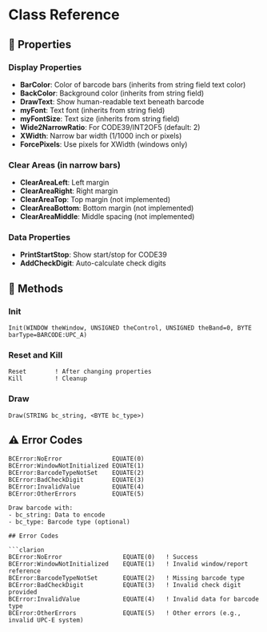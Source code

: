 # Class Reference

## 🔧 Properties

### Display Properties
- **BarColor**: Color of barcode bars (inherits from string field text color)
- **BackColor**: Background color (inherits from string field)
- **DrawText**: Show human-readable text beneath barcode
- **myFont**: Text font (inherits from string field)
- **myFontSize**: Text size (inherits from string field)
- **Wide2NarrowRatio**: For CODE39/INT2OF5 (default: 2)
- **XWidth**: Narrow bar width (1/1000 inch or pixels)
- **ForcePixels**: Use pixels for XWidth (windows only)

### Clear Areas (in narrow bars)
- **ClearAreaLeft**: Left margin
- **ClearAreaRight**: Right margin
- **ClearAreaTop**: Top margin (not implemented)
- **ClearAreaBottom**: Bottom margin (not implemented)
- **ClearAreaMiddle**: Middle spacing (not implemented)

### Data Properties
- **PrintStartStop**: Show start/stop for CODE39
- **AddCheckDigit**: Auto-calculate check digits

## 📡 Methods

### Init
```clarion
Init(WINDOW theWindow, UNSIGNED theControl, UNSIGNED theBand=0, BYTE barType=BARCODE:UPC_A)
```

### Reset and Kill
```clarion
Reset        ! After changing properties
Kill         ! Cleanup
```

### Draw
```clarion
Draw(STRING bc_string, <BYTE bc_type>)
```

## ⚠️ Error Codes
```clarion
BCError:NoError              EQUATE(0)
BCError:WindowNotInitialized EQUATE(1)
BCError:BarcodeTypeNotSet    EQUATE(2)
BCError:BadCheckDigit        EQUATE(3)
BCError:InvalidValue         EQUATE(4)
BCError:OtherErrors          EQUATE(5)
```
```
Draw barcode with:
- bc_string: Data to encode
- bc_type: Barcode type (optional)

## Error Codes

```clarion
BCError:NoError                 EQUATE(0)   ! Success
BCError:WindowNotInitialized    EQUATE(1)   ! Invalid window/report reference
BCError:BarcodeTypeNotSet       EQUATE(2)   ! Missing barcode type
BCError:BadCheckDigit           EQUATE(3)   ! Invalid check digit provided
BCError:InvalidValue            EQUATE(4)   ! Invalid data for barcode type
BCError:OtherErrors             EQUATE(5)   ! Other errors (e.g., invalid UPC-E system)
```
